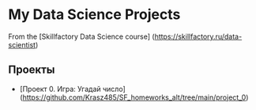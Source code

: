 # My Data Science Projects
From the [Skillfactory Data Science course] (https://skillfactory.ru/data-scientist)

## Проекты

* [Проект 0. Игра: Угадай число] (https://github.com/Krasz485/SF_homeworks_alt/tree/main/project_0)